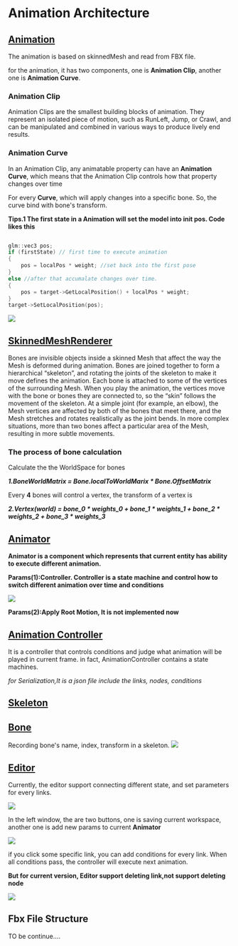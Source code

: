 # Animation Architecture

## [Animation](./Animation.h)

The animation is based on skinnedMesh and read from FBX file.

for the animation, it has two components, one is **Animation Clip**, another one is **Animation Curve**.

###  Animation Clip
Animation Clips are the smallest building blocks of animation. They represent an isolated piece of motion, such as RunLeft, Jump, or Crawl, and can be manipulated and combined in various ways to produce lively end results.


### Animation Curve

In an Animation Clip, any animatable property can have an **Animation Curve**, which means that the Animation Clip controls how that property changes over time

For every **Curve**, which will apply changes into a specific bone. So, the curve bind with bone's transform.

**Tips.1 The first state in a Animation will set the model into init pos. Code likes this**

```c++

glm::vec3 pos;
if (firstState) // first time to execute animation
{
    pos = localPos * weight; //set back into the first pose
}
else //after that accumalate changes over time.
{
    pos = target->GetLocalPosition() + localPos * weight;
}
target->SetLocalPosition(pos);

```


<img src="Images/curve.png">

## [SkinnedMeshRenderer](../Scene/Component/MeshRenderer.h)

Bones are invisible objects inside a skinned Mesh that affect the way the Mesh is deformed during animation. Bones are joined together to form a hierarchical “skeleton”, and rotating the joints of the skeleton to make it move defines the animation. Each bone is attached to some of the vertices of the surrounding Mesh. When you play the animation, the vertices move with the bone or bones they are connected to, so the “skin” follows the movement of the skeleton. At a simple joint (for example, an elbow), the Mesh vertices are affected by both of the bones that meet there, and the Mesh stretches and rotates realistically as the joint bends. In more complex situations, more than two bones affect a particular area of the Mesh, resulting in more subtle movements.


### The process of bone calculation


Calculate the the WorldSpace for bones

***1.BoneWorldMatrix = Bone.localToWorldMarix * Bone.OffsetMatrix***

Every **4** bones will control a vertex, the transform of a vertex is 

***2.Vertex(world) = bone_0 * weights_0 + bone_1 * weights_1 + bone_2 * weights_2 + bone_3 * weights_3***

## [Animator](./Animator.h)
**Animator is a component which represents that current entity has ability to execute different animation.**

**Params(1):Controller. Controller is a state machine and control how to switch different animation over time and conditions**

<img src="Images/AnimatorComp.png">

**Params(2):Apply Root Motion, It is not implemented now**

## [Animation Controller](./AnimationController.h)

It is a controller that controls conditions and judge what animation will be played in current frame. in fact, AnimationController contains a state machines.

*for Serialization,It is a json file include the links, nodes, conditions*


## [Skeleton](./Skeleton.h)

## [Bone](./Bone.h)

Recording bone's name, index, transform in a skeleton.
<img src="Images/bones.png">

## [Editor](../../../Editor/Source/NodeWindow.h)


Currently, the editor support connecting different state, and set parameters for every links.

<img src="Images/animator.png">

In the left window, the are two buttons, one is saving current workspace, another one is add new params to current **Animator**

<img src="Images/params.png">

if you click some specific link, you can add conditions for every link.
When all conditions pass, the controller will execute next animation.

**But for current version, Editor support deleting link,not support deleting node**

<img src="Images/conditions.png">

## Fbx File Structure

TO be  continue....
